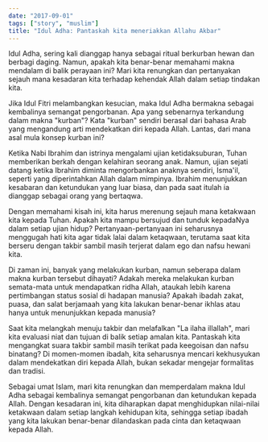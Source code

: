 ```yaml
---
date: "2017-09-01"
tags: ["story", "muslim"]
title: "Idul Adha: Pantaskah kita meneriakkan Allahu Akbar"
---
```


Idul Adha, sering kali dianggap hanya sebagai ritual berkurban hewan dan berbagi daging. Namun, apakah kita benar-benar memahami makna mendalam di balik perayaan ini? Mari kita renungkan dan pertanyakan sejauh mana kesadaran kita terhadap kehendak Allah dalam setiap tindakan kita.

Jika Idul Fitri melambangkan kesucian, maka Idul Adha bermakna sebagai kembalinya semangat pengorbanan. Apa yang sebenarnya terkandung dalam makna "kurban"? Kata "kurban" sendiri berasal dari bahasa Arab yang mengandung arti mendekatkan diri kepada Allah. Lantas, dari mana asal mula konsep kurban ini?

Ketika Nabi Ibrahim dan istrinya mengalami ujian ketidaksuburan, Tuhan memberikan berkah dengan kelahiran seorang anak. Namun, ujian sejati datang ketika Ibrahim diminta mengorbankan anaknya sendiri, Isma'il, seperti yang diperintahkan Allah dalam mimpinya. Ibrahim menunjukkan kesabaran dan ketundukan yang luar biasa, dan pada saat itulah ia dianggap sebagai orang yang bertaqwa.

Dengan memahami kisah ini, kita harus merenung sejauh mana ketakwaan kita kepada Tuhan. Apakah kita mampu bersujud dan tunduk kepadaNya dalam setiap ujian hidup? Pertanyaan-pertanyaan ini seharusnya menggugah hati kita agar tidak lalai dalam ketaqwaan, terutama saat kita berseru dengan takbir sambil masih terjerat dalam ego dan nafsu hewani kita.

Di zaman ini, banyak yang melakukan kurban, namun seberapa dalam makna kurban tersebut dihayati? Adakah mereka melakukan kurban semata-mata untuk mendapatkan ridha Allah, ataukah lebih karena pertimbangan status sosial di hadapan manusia? Apakah ibadah zakat, puasa, dan salat berjamaah yang kita lakukan benar-benar ikhlas atau hanya untuk menunjukkan kepada manusia?

Saat kita melangkah menuju takbir dan melafalkan "La ilaha illallah", mari kita evaluasi niat dan tujuan di balik setiap amalan kita. Pantaskah kita mengangkat suara takbir sambil masih terikat pada keegoisan dan nafsu binatang? Di momen-momen ibadah, kita seharusnya mencari kekhusyukan dalam mendekatkan diri kepada Allah, bukan sekadar mengejar formalitas dan tradisi.

Sebagai umat Islam, mari kita renungkan dan memperdalam makna Idul Adha sebagai kembalinya semangat pengorbanan dan ketundukan kepada Allah. Dengan kesadaran ini, kita diharapkan dapat menghidupkan nilai-nilai ketakwaan dalam setiap langkah kehidupan kita, sehingga setiap ibadah yang kita lakukan benar-benar dilandaskan pada cinta dan ketaqwaan kepada Allah.